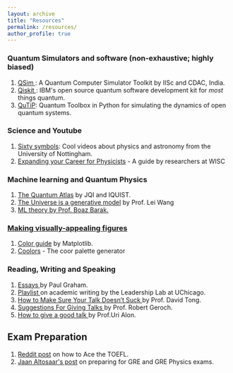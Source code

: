 ```yaml
---
layout: archive
title: "Resources"
permalink: /resources/
author_profile: true
---
```


### Quantum Simulators and software (non-exhaustive; highly biased)
1. <a href="https://qctoolkit.in/" target="_blank"> QSim </a>: A Quantum Computer Simulator Toolkit by IISc and CDAC, India.
2. <a href="https://qiskit.org/" target="_blank"> Qiskit </a>: IBM's open source quantum software development kit for *most* things quantum.
3. <a href="https://qutip.org/" target="_blank"> QuTiP</a>: Quantum Toolbox in Python for simulating the dynamics of open quantum systems. 

### Science and Youtube
1. <a href = "https://www.youtube.com/@sixtysymbols" target="_blank">Sixty symbols</a>: Cool videos about physics and astronomy from the University of Nottingham.
2. <a href = "https://pgsc.physics.wisc.edu/wp-content/uploads/2021/04/Expanding_your_Career_from_Physics_to_Industry.pdf" target="_blank">Expanding your Career for Physicists</a> - A guide by researchers at WISC

### Machine learning and Quantum Physics

1. <a href = "https://quantumatlas.umd.edu/" target="_blank">The Quantum Atlas</a> by JQI and IQUIST. 
2. <a href = "https://drive.google.com/file/d/1D1bL--Zmv0J7n-QEqRvRb3erf5abV1o0/view" target="_blank">The Universe is a generative model</a> by Prof. Lei Wang
3. <a href="https://windowsontheory.org/category/ml-theory-seminar/" target="_blank">ML theory by Prof. Boaz Barak.

### Making visually-appealing figures

1. <a href="https://matplotlib.org/stable/gallery/color/named_colors.html" target="_blank">Color guide</a> by Matplotlib.
2. <a href="https://coolors.co/" target="_blank">Coolors</a> - The coor palette generator

### Reading, Writing and Speaking
1. <a href="http://www.paulgraham.com/articles.html" target="_blank"> Essays </a> by Paul Graham.
2. <a href = "https://www.youtube.com/watch?v=vtIzMaLkCaM&list=PLT9dtLV29xu8NkipEERDB2I62tLyhTJym&index=1" target="_blank"> Playlist </a> on academic writing by the Leadership Lab at UChicago.
3. <a href = "http://www.damtp.cam.ac.uk/user/tong/talks/talk.pdf" target="_blank"> How to Make Sure Your Talk Doesn’t Suck </a> by Prof. David Tong.
4. <a href = "https://ar5iv.labs.arxiv.org/html/gr-qc/9703019" target="_blank"> Suggestions For Giving Talks </a> by Prof. Robert Geroch.
5. <a href = "https://www.sciencedirect.com/science/article/pii/S1097276509007424" target="_blank"> How to give a good talk </a> by Prof.Uri Alon.
  

## Exam Preparation

1. <a href = "https://www.reddit.com/r/ToeflAdvice/comments/ybiuf5/just_got_my_toefl_scores/" target="_blank"> Reddit post</a> on how to Ace the TOEFL.
2. <a href = "https://jaan.io/how-to-ace-the-gre-and-physics-gre/" target="_blank"> Jaan Altosaar's post</a> on preparing for GRE and GRE Physics exams.
